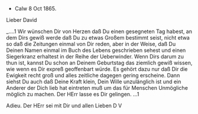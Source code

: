 + Calw 8 Oct 1865.

Lieber David

_....1 Wir wünschen Dir von Herzen daß Du einen gesegneten Tag habest, an dem Dirs gewiß werde daß Du zu etwas Großem bestimmt seist, nicht etwa so daß die Zeitungen einmal von Dir reden, aber in der Weise, daß Du Deinen Namen einmal im Buch des Lebens geschrieben sehest und einen Siegerkranz erhaltest in der Reihe der Ueberwinder. Wenn Dirs darum zu thun ist, kannst Du schon an Deinem Geburtstag das ziemlich gewiß wissen, wie wenn es Dir expreß geoffenbart würde. Es gehört dazu nur daß Dir die Ewigkeit recht groß und alles zeitliche dagegen gering erscheine. Dann siehst Du auch daß Deine Kraft klein, Dein Wille unzulänglich ist und ein Anderer der Dich lieb hat eintreten muß um das für Menschen Unmögliche möglich zu machen. Der HErr lasse es Dir gelingen. ...1

Adieu. Der HErr sei mit Dir und allen Lieben
 D V

